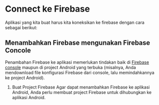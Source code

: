 # Connect ke Firebase
Aplikasi yang kita buat harus kita koneksikan ke firebase dengan cara sebagai berikut:

## Menambahkan Firebase mengunakan Firebase Concole
Penambahan Firebase ke aplikasi memerlukan tindakan baik di [Firebase console](https://console.firebase.google.com/u/0/) maupun di project Android yang terbuka (misalnya, Anda mendownload file konfigurasi Firebase dari console, lalu memindahkannya ke project Android).
1. Buat Project Firebase
Agar dapat menambahkan Firebase ke aplikasi Android, Anda perlu membuat project Firebase untuk dihubungkan ke aplikasi Android.
